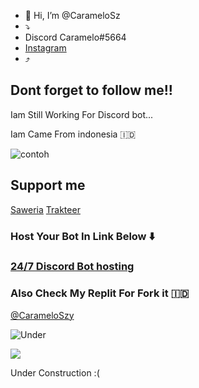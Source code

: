 - 👋 Hi, I’m @CarameloSz
- ⤵️
- Discord Caramelo#5664
- [Instagram](https://www.instagram.com/itssasaaa129/)
- ⤴️
## Dont forget to follow me!!

Iam Still Working For Discord bot...

Iam Came From indonesia 🇮🇩


![contoh](https://i.imgur.com/7YdoPDc.png)

## Support me
[Saweria](saweria.co/MorenT) 
[Trakteer](https://trakteer.id/rentSquad)

### Host Your Bot In Link Below ⬇️
### [24/7 Discord Bot hosting](https://szyhostinger.haseull.repl.co/)

### Also Check My Replit For Fork it 🇮🇩

[@CarameloSzy](https://repl.it/@Carameloszy)

![Under](https://camo.githubusercontent.com/1b8919236911d9f053f772edb4c88fbae283a72f8c46845fac20702ee656bae3/687474703a2f2f7465787466696c65732e636f6d2f756e646572636f6e737472756374696f6e2f6d616d61676e6f6c69615f6163726573756e646572636f6e737472756374696f6e2e676966)

<a href="https://top.gg/bot/708931649265598534">
  <img src="https://top.gg/api/widget/708931649265598534.svg">
</a>

Under Construction :(
